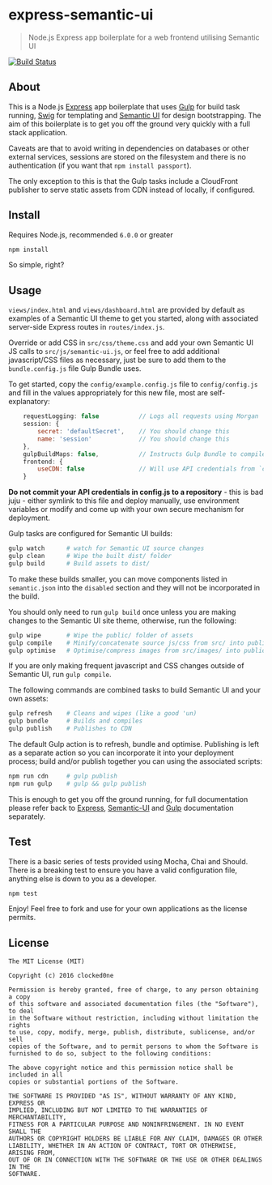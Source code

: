 # express-semantic-ui

> Node.js Express app boilerplate for a web frontend utilising Semantic UI

[![Build Status][travis-image]][travis-url]


## About

This is a Node.js [Express](https://www.npmjs.com/package/express) app boilerplate that uses [Gulp](https://www.npmjs.com/package/gulp) for build task running, [Swig](https://www.npmjs.com/package/swig) for templating and [Semantic UI](https://www.npmjs.com/package/semantic-ui) for design bootstrapping. The aim of this boilerplate is to get you off the ground very quickly with a full stack application.

Caveats are that to avoid writing in dependencies on databases or other external services, sessions are stored on the filesystem and there is no authentication (if you want that `npm install passport`).

The only exception to this is that the Gulp tasks include a CloudFront publisher to serve static assets from CDN instead of locally, if configured.

## Install

Requires Node.js, recommended `6.0.0` or greater

```bash
npm install
```

So simple, right?

## Usage

`views/index.html` and `views/dashboard.html` are provided by default as examples of a Semantic UI theme to get you started, along with associated server-side Express routes in `routes/index.js`.

Override or add CSS in `src/css/theme.css` and add your own Semantic UI JS calls to `src/js/semantic-ui.js`, or feel free to add additional javascript/CSS files as necessary, just be sure to add them to the `bundle.config.js` file Gulp Bundle uses.

To get started, copy the `config/example.config.js` file to `config/config.js` and fill in the values appropriately for this new file, most are self-explanatory:

```javascript
	requestLogging: false           // Logs all requests using Morgan
	session: {
		secret: 'defaultSecret',    // You should change this
		name: 'session'             // You should change this
	},
	gulpBuildMaps: false,           // Instructs Gulp Bundle to compile source maps
	frontend: {
		useCDN: false               // Will use API credentials from `cloudFrontS3` to publish to CDN
	}
```

**Do not commit your API credentials in config.js to a repository** - this is bad juju - either symlink to this file and deploy manually, use environment variables or modify and come up with your own secure mechanism for deployment.

Gulp tasks are configured for Semantic UI builds:

```bash
gulp watch      # watch for Semantic UI source changes
gulp clean      # Wipe the built dist/ folder
gulp build      # Build assets to dist/
```

To make these builds smaller, you can move components listed in `semantic.json` into the `disabled` section and they will not be incorporated in the build.

You should only need to run `gulp build` once unless you are making changes to the Semantic UI site theme, otherwise, run the following:

```bash
gulp wipe       # Wipe the public/ folder of assets
gulp compile    # Minify/concatenate source js/css from src/ into public/
gulp optimise   # Optimise/compress images from src/images/ into public/
```

If you are only making frequent javascript and CSS changes outside of Semantic UI, run `gulp compile`.

The following commands are combined tasks to build Semantic UI and your own assets:

```bash
gulp refresh    # Cleans and wipes (like a good 'un)
gulp bundle     # Builds and compiles
gulp publish    # Publishes to CDN
```

The default Gulp action is to refresh, bundle and optimise. Publishing is left as a separate action so you can incorporate it into your deployment process; build and/or publish together you can using the associated scripts:

```bash
npm run cdn     # gulp publish
npm run gulp    # gulp && gulp publish
```

This is enough to get you off the ground running, for full documentation please refer back to [Express](http://expressjs.com/en/4x/api.html), [Semantic-UI](http://semantic-ui.com/introduction/getting-started.html) and [Gulp](https://github.com/gulpjs/gulp/blob/master/docs/README.md) documentation separately.

## Test

There is a basic series of tests provided using Mocha, Chai and Should. There is a breaking test to ensure you have a valid configuration file, anything else is down to you as a developer.

```bash
npm test
```

Enjoy! Feel free to fork and use for your own applications as the license permits.

## License

```
The MIT License (MIT)

Copyright (c) 2016 clocked0ne

Permission is hereby granted, free of charge, to any person obtaining a copy
of this software and associated documentation files (the "Software"), to deal
in the Software without restriction, including without limitation the rights
to use, copy, modify, merge, publish, distribute, sublicense, and/or sell
copies of the Software, and to permit persons to whom the Software is
furnished to do so, subject to the following conditions:

The above copyright notice and this permission notice shall be included in all
copies or substantial portions of the Software.

THE SOFTWARE IS PROVIDED "AS IS", WITHOUT WARRANTY OF ANY KIND, EXPRESS OR
IMPLIED, INCLUDING BUT NOT LIMITED TO THE WARRANTIES OF MERCHANTABILITY,
FITNESS FOR A PARTICULAR PURPOSE AND NONINFRINGEMENT. IN NO EVENT SHALL THE
AUTHORS OR COPYRIGHT HOLDERS BE LIABLE FOR ANY CLAIM, DAMAGES OR OTHER
LIABILITY, WHETHER IN AN ACTION OF CONTRACT, TORT OR OTHERWISE, ARISING FROM,
OUT OF OR IN CONNECTION WITH THE SOFTWARE OR THE USE OR OTHER DEALINGS IN THE
SOFTWARE.
```

[travis-url]: https://travis-ci.org/clocked0ne/express-semantic-ui
[travis-image]: https://travis-ci.org/clocked0ne/express-semantic-ui.svg
